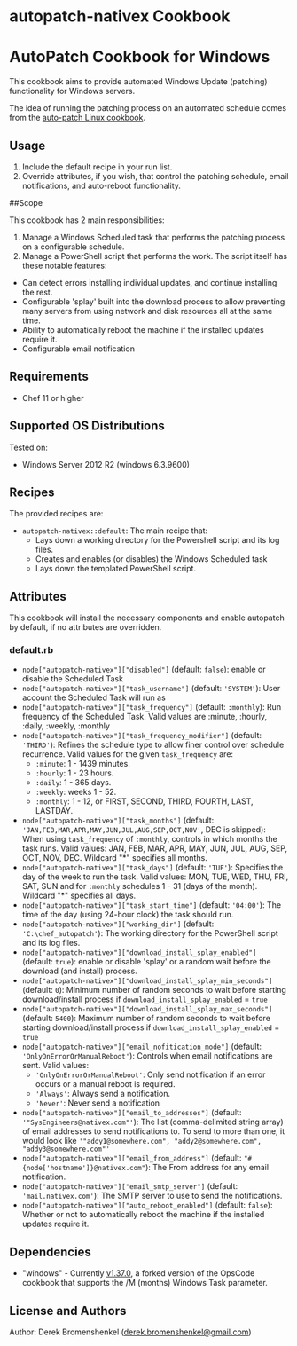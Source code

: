 autopatch-nativex Cookbook
====================
# AutoPatch Cookbook for Windows
This cookbook aims to provide automated Windows Update (patching) functionality for Windows servers.

The idea of running the patching process on an automated schedule comes from the  [auto-patch Linux cookbook](https://supermarket.chef.io/cookbooks/auto-patch).
## Usage

1. Include the default recipe in your run list.
2. Override attributes, if you wish, that control the patching schedule, email notifications, and auto-reboot functionality.

##Scope

This cookbook has 2 main responsibilities:

1. Manage a Windows Scheduled task that performs the patching process on a configurable schedule.
2. Manage a PowerShell script that performs the work. The script itself has these notable features:
  * Can detect errors installing individual updates, and continue installing the rest.
  * Configurable 'splay' built into the download process to allow preventing many servers from using network and disk resources all at the same time.
  * Ability to automatically reboot the machine if the installed updates require it.
  * Configurable email notification 

## Requirements

* Chef 11 or higher

## Supported OS Distributions
Tested on:

* Windows Server 2012 R2 (windows 6.3.9600)

## Recipes
The provided recipes are:

* `autopatch-nativex::default`: The main recipe that:
  * Lays down a working directory for the Powershell script and its log files.
  * Creates and enables (or disables) the Windows Scheduled task
  * Lays down the templated PowerShell script.

## Attributes
This cookbook will install the necessary components and enable autopatch by default, if no attributes are overridden.

### default.rb

* `node["autopatch-nativex"]["disabled"]` (default: `false`): enable or disable the Scheduled Task
* `node["autopatch-nativex"]["task_username"]` (default: `'SYSTEM'`): User account the Scheduled Task will run as
* `node["autopatch-nativex"]["task_frequency"]` (default: `:monthly`): Run frequency of the Scheduled Task. Valid values are :minute, :hourly, :daily, :weekly, :monthly
* `node["autopatch-nativex"]["task_frequency_modifier"]` (default: `'THIRD'`): Refines the schedule type to allow finer control over schedule recurrence. Valid values for the given `task_frequency` are:
  * `:minute`:  1 - 1439 minutes.
  * `:hourly`:  1 - 23 hours.
  * `:daily`:   1 - 365 days.
  * `:weekly`:  weeks 1 - 52.
  * `:monthly`: 1 - 12, or FIRST, SECOND, THIRD, FOURTH, LAST, LASTDAY.
* `node["autopatch-nativex"]["task_months"]` (default: `'JAN,FEB,MAR,APR,MAY,JUN,JUL,AUG,SEP,OCT,NOV'`, DEC is skipped): When using `task_frequency` of `:monthly`, controls in which months the task runs. Valid values: JAN, FEB, MAR, APR, MAY, JUN, JUL, AUG, SEP, OCT, NOV, DEC. Wildcard "*" specifies all months.
* `node["autopatch-nativex"]["task_days"]` (default: `'TUE'`): Specifies the day of the week to run the task. Valid values: MON, TUE, WED, THU, FRI, SAT, SUN and for `:monthly` schedules 1 - 31 (days of the month). Wildcard "*" specifies all days.
* `node["autopatch-nativex"]["task_start_time"]` (default: `'04:00'`): The time of the day (using 24-hour clock) the task should run.
* `node["autopatch-nativex"]["working_dir"]` (default: `'C:\chef_autopatch'`): The working directory for the PowerShell script and  its log files.
* `node["autopatch-nativex"]["download_install_splay_enabled"]` (default: `true`): enable or disable 'splay' or a random wait before the download (and install) process.
* `node["autopatch-nativex"]["download_install_splay_min_seconds"]` (default: `0`): Minimum number of random seconds to wait before starting download/install process if `download_install_splay_enabled` = `true`
* `node["autopatch-nativex"]["download_install_splay_max_seconds"]` (default: `5400`): Maximum number of random seconds to wait before starting download/install process if `download_install_splay_enabled` = `true`
* `node["autopatch-nativex"]["email_nofitication_mode"]` (default: `'OnlyOnErrorOrManualReboot'`): Controls when email notifications are sent. Valid values:
  * `'OnlyOnErrorOrManualReboot'`: Only send notification if an error occurs or a manual reboot is required.
  * `'Always'`: Always send a notification.
  * `'Never'`: Never send a notification
* `node["autopatch-nativex"]["email_to_addresses"]` (default: `'"SysEngineers@nativex.com"'`): The list (comma-delimited string array) of email addresses to send notifications to.  To send to more than one, it would look like `'"addy1@somewhere.com", "addy2@somewhere.com", "addy3@somewhere.com"'`
* `node["autopatch-nativex"]["email_from_address"]` (default: `"#{node['hostname']}@nativex.com"`): The From address for any email notification.
* `node["autopatch-nativex"]["email_smtp_server"]` (default: `'mail.nativex.com'`): The SMTP server to use to send the notifications.
* `node["autopatch-nativex"]["auto_reboot_enabled"]` (default: `false`): Whether or not to automatically reboot the machine if the installed updates require it.

## Dependencies

* "windows" - Currently [v1.37.0](https://github.com/nativex/windows/tree/taskEnhancements), a forked version of the OpsCode cookbook that supports the /M (months) Windows Task parameter.

## License and Authors

Author: Derek Bromenshenkel (<derek.bromenshenkel@gmail.com>)
